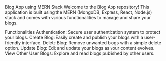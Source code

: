 Blog App using MERN Stack
Welcome to the Blog App repository! This application is built using the MERN (MongoDB, Express, React, Node.js) stack and comes with various functionalities to manage and share your blogs.

Functionalities
Authentication: Secure user authentication system to protect your blogs.
Create Blog: Easily create and publish your blogs with a user-friendly interface.
Delete Blog: Remove unwanted blogs with a simple delete option.
Update Blog: Edit and update your blogs as your content evolves.
View Other User Blogs: Explore and read blogs published by other users.
